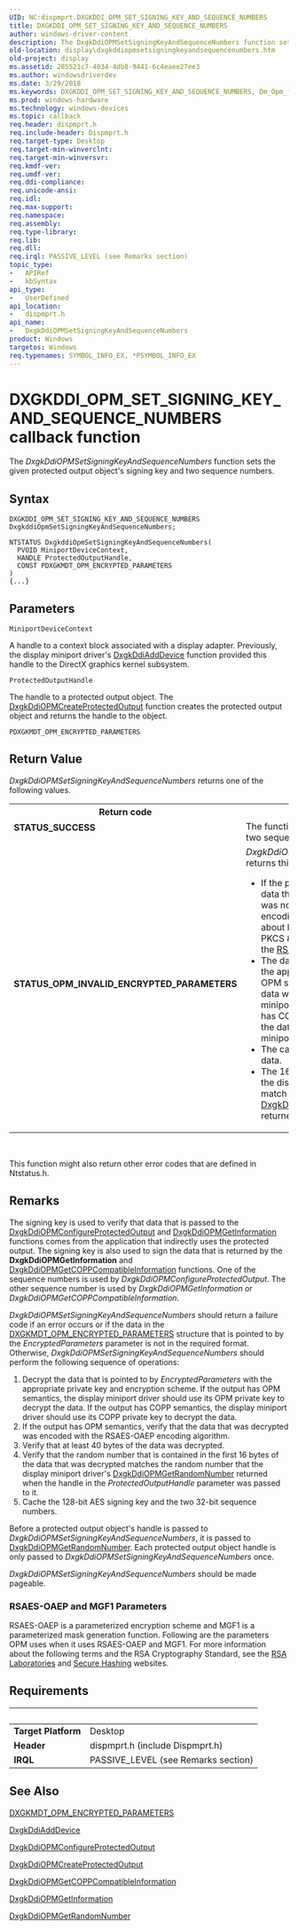 ```yaml
---
UID: NC:dispmprt.DXGKDDI_OPM_SET_SIGNING_KEY_AND_SEQUENCE_NUMBERS
title: DXGKDDI_OPM_SET_SIGNING_KEY_AND_SEQUENCE_NUMBERS
author: windows-driver-content
description: The DxgkDdiOPMSetSigningKeyAndSequenceNumbers function sets the given protected output object's signing key and two sequence numbers.
old-location: display\dxgkddiopmsetsigningkeyandsequencenumbers.htm
old-project: display
ms.assetid: 285521c7-4034-4db8-9441-6c4eaee27ee3
ms.author: windowsdriverdev
ms.date: 3/29/2018
ms.keywords: DXGKDDI_OPM_SET_SIGNING_KEY_AND_SEQUENCE_NUMBERS, Dm_Opm_functions_4ffbc6e2-7239-4c02-88be-aa6276629c7d.xml, DxgkDdiOPMSetSigningKeyAndSequenceNumbers, DxgkDdiOPMSetSigningKeyAndSequenceNumbers callback function [Display Devices], display.dxgkddiopmsetsigningkeyandsequencenumbers, dispmprt/DxgkDdiOPMSetSigningKeyAndSequenceNumbers
ms.prod: windows-hardware
ms.technology: windows-devices
ms.topic: callback
req.header: dispmprt.h
req.include-header: Dispmprt.h
req.target-type: Desktop
req.target-min-winverclnt: 
req.target-min-winversvr: 
req.kmdf-ver: 
req.umdf-ver: 
req.ddi-compliance: 
req.unicode-ansi: 
req.idl: 
req.max-support: 
req.namespace: 
req.assembly: 
req.type-library: 
req.lib: 
req.dll: 
req.irql: PASSIVE_LEVEL (see Remarks section)
topic_type:
-	APIRef
-	kbSyntax
api_type:
-	UserDefined
api_location:
-	dispmprt.h
api_name:
-	DxgkDdiOPMSetSigningKeyAndSequenceNumbers
product: Windows
targetos: Windows
req.typenames: SYMBOL_INFO_EX, *PSYMBOL_INFO_EX
---
```



# DXGKDDI_OPM_SET_SIGNING_KEY_AND_SEQUENCE_NUMBERS callback function
The<i> DxgkDdiOPMSetSigningKeyAndSequenceNumbers</i> function sets the given protected output object's signing key and two sequence numbers.

## Syntax

```
DXGKDDI_OPM_SET_SIGNING_KEY_AND_SEQUENCE_NUMBERS DxgkddiOpmSetSigningKeyAndSequenceNumbers;

NTSTATUS DxgkddiOpmSetSigningKeyAndSequenceNumbers(
  PVOID MiniportDeviceContext,
  HANDLE ProtectedOutputHandle,
  CONST PDXGKMDT_OPM_ENCRYPTED_PARAMETERS
)
{...}
```

## Parameters

`MiniportDeviceContext`

A handle to a context block associated with a display adapter. Previously, the display miniport driver's <a href="https://msdn.microsoft.com/5fd4046f-54c3-4dfc-8d51-0d9ebcde0bea">DxgkDdiAddDevice</a> function provided this handle to the DirectX graphics kernel subsystem.

`ProtectedOutputHandle`

The handle to a protected output object. The <a href="https://msdn.microsoft.com/8143732e-cef6-49f1-9b20-db6b6ee073e6">DxgkDdiOPMCreateProtectedOutput</a> function creates the protected output object and returns the handle to the object.

`PDXGKMDT_OPM_ENCRYPTED_PARAMETERS`




## Return Value

<i>DxgkDdiOPMSetSigningKeyAndSequenceNumbers</i> returns one of the following values.

<table>
<tr>
<th>Return code</th>
<th>Description</th>
</tr>
<tr>
<td width="40%">
<dl>
<dt><b>STATUS_SUCCESS</b></dt>
</dl>
</td>
<td width="60%">
The function successfully set the signing key and two sequence numbers.

</td>
</tr>
<tr>
<td width="40%">
<dl>
<dt><b>STATUS_OPM_INVALID_ENCRYPTED_PARAMETERS</b></dt>
</dl>
</td>
<td width="60%">
<i>DxgkDdiOPMSetSigningKeyAndSequenceNumbers</i> returns this value for one of the following reasons: 

<ul>
<li>
If the protected output has OPM semantics, the data that the display miniport driver decrypted was not encoded with the RSAES-OAEP encoding algorithm. For more information about RSAES-OAEP, see section 7.1.2 in the PKCS #1 v2.1: RSA Cryptography Standard, at the <a href="http://go.microsoft.com/fwlink/p/?linkid=70411">RSA Laboratories</a> website. 

</li>
<li>
The data was not encrypted by the caller with the appropriate public key. If the output has OPM semantics, the caller should encrypt the data with the public key from the display miniport driver's OPM certificate. If the output has COPP semantics, the caller should encrypt the data with the public key from the display miniport driver's COPP certificate.

</li>
<li>
The caller did not encrypt at least 40 bytes of data.

</li>
<li>
The 16-byte random number in the data that the display miniport driver decrypted did not match the 16-byte random number that the <a href="https://msdn.microsoft.com/91b07a5c-ed25-4268-bd6d-273ae8b1ac28">DxgkDdiOPMGetRandomNumber</a> function returned.

</li>
</ul>
</td>
</tr>
</table>
 

This function might also return other error codes that are defined in Ntstatus.h.

## Remarks

The signing key is used to verify that data that is passed to the <a href="https://msdn.microsoft.com/a7829587-c1e7-43ec-a0bb-92bca94b7c3d">DxgkDdiOPMConfigureProtectedOutput</a> and <a href="https://msdn.microsoft.com/3d6559e5-776e-4fc0-b99a-8818cbcc289d">DxgkDdiOPMGetInformation</a> functions comes from the application that indirectly uses the protected output. The signing key is also used to sign the data that is returned by the <b>DxgkDdiOPMGetInformation</b> and <a href="https://msdn.microsoft.com/9f15df1e-bdf5-4634-97f1-78515664b594">DxgkDdiOPMGetCOPPCompatibleInformation</a> functions. One of the sequence numbers is used by <i>DxgkDdiOPMConfigureProtectedOutput</i>. The other sequence number is used by <i>DxgkDdiOPMGetInformation</i> or <i>DxgkDdiOPMGetCOPPCompatibleInformation</i>.

<i>DxgkDdiOPMSetSigningKeyAndSequenceNumbers</i> should return a failure code if an error occurs or if the data in the <a href="https://msdn.microsoft.com/library/windows/hardware/ff560863">DXGKMDT_OPM_ENCRYPTED_PARAMETERS</a> structure that is pointed to by the <i>EncryptedParameters</i> parameter is not in the required format. Otherwise, <i>DxgkDdiOPMSetSigningKeyAndSequenceNumbers</i> should perform the following sequence of operations:

<ol>
<li>
Decrypt the data that is pointed to by <i>EncryptedParameters</i> with the appropriate private key and encryption scheme. If the output has OPM semantics, the display miniport driver should use its OPM private key to decrypt the data. If the output has COPP semantics, the display miniport driver should use its COPP private key to decrypt the data. 

</li>
<li>
If the output has OPM semantics, verify that the data that was decrypted was encoded with the RSAES-OAEP encoding algorithm. 

</li>
<li>
Verify that at least 40 bytes of the data was decrypted.

</li>
<li>
Verify that the random number that is contained in the first 16 bytes of the data that was decrypted matches the random number that the display miniport driver's <a href="https://msdn.microsoft.com/91b07a5c-ed25-4268-bd6d-273ae8b1ac28">DxgkDdiOPMGetRandomNumber</a> returned when the handle in the <i>ProtectedOutputHandle</i> parameter was passed to it.

</li>
<li>
Cache the 128-bit AES signing key and the two 32-bit sequence numbers.

</li>
</ol>
Before a protected output object's handle is passed to <i>DxgkDdiOPMSetSigningKeyAndSequenceNumbers</i>, it is passed to <a href="https://msdn.microsoft.com/91b07a5c-ed25-4268-bd6d-273ae8b1ac28">DxgkDdiOPMGetRandomNumber</a>. Each protected output object handle is only passed to <i>DxgkDdiOPMSetSigningKeyAndSequenceNumbers</i> once.

<i>DxgkDdiOPMSetSigningKeyAndSequenceNumbers</i> should be made pageable.

<h3><a id="rsaes_oaep_and_mgf1_parameters"></a><a id="RSAES_OAEP_AND_MGF1_PARAMETERS"></a>RSAES-OAEP and MGF1 Parameters</h3>
RSAES-OAEP is a parameterized encryption scheme and MGF1 is a parameterized mask generation function. Following are the parameters OPM uses when it uses RSAES-OAEP and MGF1. For more information about the following terms and the RSA Cryptography Standard, see the <a href="http://go.microsoft.com/fwlink/p/?linkid=70411">RSA Laboratories</a> and <a href="http://go.microsoft.com/fwlink/p/?linkid=70462">Secure Hashing</a> websites.

## Requirements
| &nbsp; | &nbsp; |
| ---- |:---- |
| **Target Platform** | Desktop |
| **Header** | dispmprt.h (include Dispmprt.h) |
| **IRQL** | PASSIVE_LEVEL (see Remarks section) |

## See Also

<a href="https://msdn.microsoft.com/library/windows/hardware/ff560863">DXGKMDT_OPM_ENCRYPTED_PARAMETERS</a>



<a href="https://msdn.microsoft.com/5fd4046f-54c3-4dfc-8d51-0d9ebcde0bea">DxgkDdiAddDevice</a>



<a href="https://msdn.microsoft.com/a7829587-c1e7-43ec-a0bb-92bca94b7c3d">DxgkDdiOPMConfigureProtectedOutput</a>



<a href="https://msdn.microsoft.com/8143732e-cef6-49f1-9b20-db6b6ee073e6">DxgkDdiOPMCreateProtectedOutput</a>



<a href="https://msdn.microsoft.com/9f15df1e-bdf5-4634-97f1-78515664b594">DxgkDdiOPMGetCOPPCompatibleInformation</a>



<a href="https://msdn.microsoft.com/3d6559e5-776e-4fc0-b99a-8818cbcc289d">DxgkDdiOPMGetInformation</a>



<a href="https://msdn.microsoft.com/91b07a5c-ed25-4268-bd6d-273ae8b1ac28">DxgkDdiOPMGetRandomNumber</a>